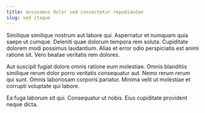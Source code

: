 ```yaml
---
title: accusamus dolor sed consectetur repudiandae
slug: sed itaque
---
```


Similique similique nostrum aut labore qui. Aspernatur et numquam quia saepe ut cumque. Deleniti quae dolorum tempora rem soluta. Cupiditate dolorem modi possimus laudantium. Alias et error odio perspiciatis est animi ratione sit. Vero beatae veritatis rem dolores.

Aut suscipit fugiat dolore omnis ratione eum molestiae. Omnis blanditiis similique rerum dolor porro veritatis consequatur aut. Nemo rerum rerum qui sunt. Omnis laboriosam corporis pariatur. Minima velit ut molestiae et corrupti voluptate qui labore.

Ea fuga laborum sit qui. Consequatur ut nobis. Eius cupiditate provident neque dicta.
